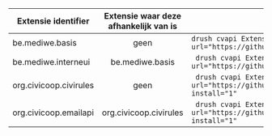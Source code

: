 |Extensie identifier   | Extensie waar deze afhankelijk van is | Drush installatie |
|----------------------|:-----------------------------:|-------------------------------------------------------------------|
|be.mediwe.basis       |geen|```drush cvapi Extension.download key="be.mediwe.basis" url="https://github.com/CiviCooP/be.mediwe.basis/archive/master.zip"```|
|be.mediwe.interneui   |be.mediwe.basis|``` drush cvapi Extension.download key="be.mediwe.interneui" url="https://github.com/CiviCooP/be.mediwe.interneui/archive/master.zip"```|
|org.civicoop.civirules|geen|``` drush cvapi Extension.download key="org.civicoop.civirules" url="https://github.com/CiviCooP/org.civicoop.civirules/archive/1.17.zip" install="1"```|
|org.civicoop.emailapi |org.civicoop.civirules|``` drush cvapi Extension.download key="org.civicoop.emailapi" url="https://github.com/CiviCooP/org.civicoop.emailapi/archive/V1.12.zip" install="1"```|
